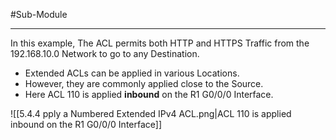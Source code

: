 #Sub-Module 

---
In this example, The ACL permits both HTTP and HTTPS Traffic from the 192.168.10.0 Network to go to any Destination.

- Extended ACLs can be applied in various Locations.
- However, they are commonly applied close to the Source.
- Here ACL 110 is applied **inbound** on the R1 G0/0/0 Interface.

![[5.4.4 pply a Numbered Extended IPv4 ACL.png|ACL 110 is applied inbound on the R1 G0/0/0 Interface]]

